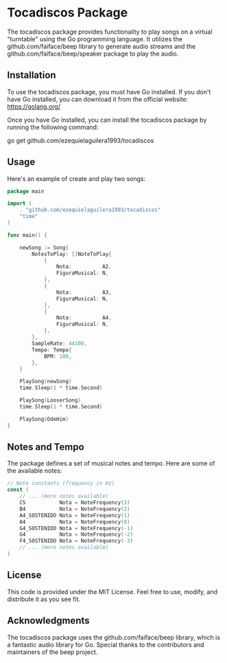 # Tocadiscos Package

The tocadiscos package provides functionality to play songs on a virtual "turntable" using the Go programming language. It utilizes the github.com/faiface/beep library to generate audio streams and the github.com/faiface/beep/speaker package to play the audio.

## Installation

To use the tocadiscos package, you must have Go installed. If you don't have Go installed, you can download it from the official website: https://golang.org/

Once you have Go installed, you can install the tocadiscos package by running the following command:

go get github.com/ezequielaguilera1993/tocadiscos

## Usage

Here's an example of create and play two songs:
```go
package main

import (
	. "github.com/ezequielaguilera1993/tocadiscos"
	"time"
)

func main() {

	newSong := Song{
		NotesToPlay: []NoteToPlay{
			{
				Nota:          A2,
				FiguraMusical: N,
			},
			{
				Nota:          A3,
				FiguraMusical: N,
			},
			{
				Nota:          A4,
				FiguraMusical: N,
			},
		},
		SampleRate: 44100,
		Tempo: Tempo{
			BPM: 100,
		},
	}

	PlaySong(newSong)
	time.Sleep(1 * time.Second)

	PlaySong(LooserSong)
	time.Sleep(1 * time.Second)

	PlaySong(OdeHim)
}

```

## Notes and Tempo

The package defines a set of musical notes and tempo. Here are some of the available notes:

```go
// Note constants (frequency in Hz)
const (
	// ... (more notes available)
	C5           Nota = NoteFrequency(3)
	B4           Nota = NoteFrequency(2)
	A4_SOSTENIDO Nota = NoteFrequency(1)
	A4           Nota = NoteFrequency(0)
	G4_SOSTENIDO Nota = NoteFrequency(-1)
	G4           Nota = NoteFrequency(-2)
	F4_SOSTENIDO Nota = NoteFrequency(-3)
	// ... (more notes available)
)
```


## License

This code is provided under the MIT License. Feel free to use, modify, and distribute it as you see fit.

## Acknowledgments

The tocadiscos package uses the github.com/faiface/beep library, which is a fantastic audio library for Go. Special thanks to the contributors and maintainers of the beep project.
